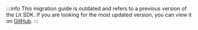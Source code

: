 :::info
This migration guide is outdated and refers to a previous version of the Lit SDK. If you are looking for the most updated version, you can view it on [GitHub](https://github.com/LIT-Protocol/js-sdk).
:::